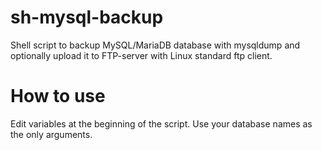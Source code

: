 # sh-mysql-backup
Shell script to backup MySQL/MariaDB database with mysqldump and optionally upload it to FTP-server with Linux standard ftp client.
# How to use
Edit variables at the beginning of the script. Use your database names as the only arguments.
